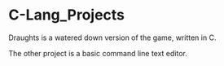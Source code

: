 # C-Lang_Projects

Draughts is a watered down version of the game, written in C.

The other project is a basic command line text editor.
